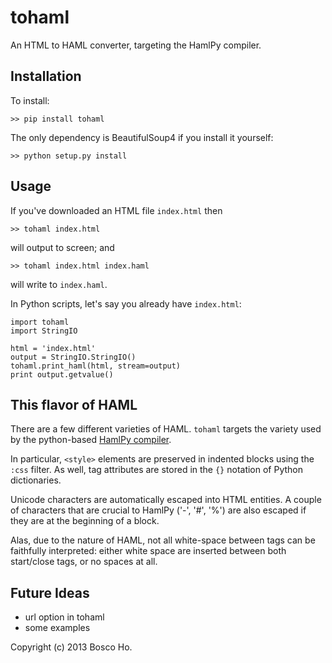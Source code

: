 
# tohaml

An HTML to HAML converter, targeting the HamlPy compiler.

## Installation

To install:

    >> pip install tohaml

The only dependency is BeautifulSoup4 if you install it yourself:

    >> python setup.py install

## Usage

If you've downloaded an HTML file `index.html` then 

    >> tohaml index.html 

will output to screen; and

    >> tohaml index.html index.haml

will write to `index.haml`.

In Python scripts, let's say you already have `index.html`:

    import tohaml
    import StringIO

    html = 'index.html'
    output = StringIO.StringIO()
    tohaml.print_haml(html, stream=output)
    print output.getvalue()

## This flavor of HAML

There are a few different varieties of HAML. `tohaml` targets the variety used by the python-based [HamlPy compiler](https://github.com/jessemiller/HamlPy).

In particular, `<style>` elements are preserved in indented blocks using the `:css` filter. As well, tag attributes are stored in the `{}` notation of Python dictionaries.

Unicode characters are automatically escaped into HTML entities. A couple of characters that are crucial to HamlPy ('-', '#', '%') are also escaped if they are at the beginning of a block.

Alas, due to the nature of HAML, not all white-space between tags can be faithfully interpreted: either white space are inserted between both start/close tags, or no spaces at all.

## Future Ideas

- url option in tohaml
- some examples

Copyright (c) 2013 Bosco Ho. 

